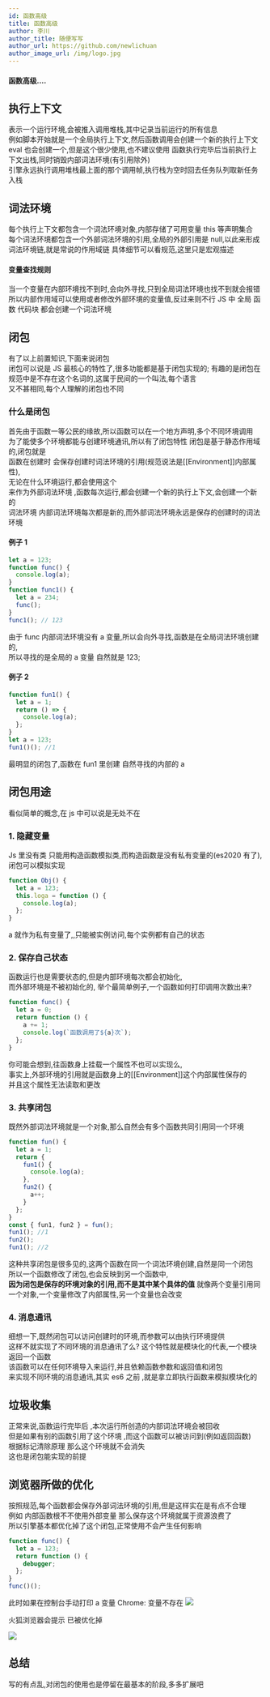 ```yaml
---
id: 函数高级
title: 函数高级
author: 李川
author_title: 随便写写
author_url: https://github.com/newlichuan
author_image_url: /img/logo.jpg
---
```


#### 函数高级....

<!--truncate-->

## 执行上下文

表示一个运行环境,会被推入调用堆栈,其中记录当前运行的所有信息  
例如脚本开始就是一个全局执行上下文,然后函数调用会创建一个新的执行上下文
eval 也会创建一个,但是这个很少使用,也不建议使用
函数执行完毕后当前执行上下文出栈,同时销毁内部词法环境(有引用除外)  
引擎永远执行调用堆栈最上面的那个调用帧,执行栈为空时回去任务队列取新任务入栈

## 词法环境

每个执行上下文都包含一个词法环境对象,内部存储了可用变量 this 等声明集合  
每个词法环境都包含一个外部词法环境的引用,全局的外部引用是 null,以此来形成  
词法环境链,就是常说的作用域链
具体细节可以看规范,这里只是宏观描述

#### 变量查找规则

当一个变量在内部环境找不到时,会向外寻找,只到全局词法环境也找不到就会报错  
所以内部作用域可以使用或者修改外部环境的变量值,反过来则不行
JS 中 全局 函数 代码块 都会创建一个词法环境

## 闭包

有了以上前置知识,下面来说闭包  
闭包可以说是 JS 最核心的特性了,很多功能都是基于闭包实现的;
有趣的是闭包在规范中是不存在这个名词的,这属于民间的一个叫法,每个语言  
又不甚相同,每个人理解的闭包也不同

### 什么是闭包

首先由于函数一等公民的缘故,所以函数可以在一个地方声明,多个不同环境调用  
为了能使多个环境都能与创建环境通讯,所以有了闭包特性
闭包是基于静态作用域的,闭包就是  
函数在创建时 会保存创建时词法环境的引用(规范说法是[[Environment]]内部属性),  
无论在什么环境运行,都会使用这个  
来作为外部词法环境 ,函数每次运行,都会创建一个新的执行上下文,会创建一个新的  
词法环境 内部词法环境每次都是新的,而外部词法环境永远是保存的创建时的词法环境

#### 例子 1

```js
let a = 123;
function func() {
  console.log(a);
}
function func1() {
  let a = 234;
  func();
}
func1(); // 123
```

由于 func 内部词法环境没有 a 变量,所以会向外寻找,函数是在全局词法环境创建的,  
所以寻找的是全局的 a 变量 自然就是 123;

#### 例子 2

```js
function fun1() {
  let a = 1;
  return () => {
    console.log(a);
  };
}
let a = 123;
fun1()(); //1
```

最明显的闭包了,函数在 fun1 里创建 自然寻找的内部的 a

## 闭包用途

看似简单的概念,在 js 中可以说是无处不在

### 1. 隐藏变量

Js 里没有类 只能用构造函数模拟类,而构造函数是没有私有变量的(es2020 有了),  
闭包可以模拟实现

```js
function Obj() {
  let a = 123;
  this.loga = function () {
    console.log(a);
  };
}
```

a 就作为私有变量了,,只能被实例访问,每个实例都有自己的状态

### 2. 保存自己状态

函数运行也是需要状态的,但是内部环境每次都会初始化,  
而外部环境是不被初始化的,
举个最简单例子,一个函数如何打印调用次数出来?

```js
function func() {
  let a = 0;
  return function () {
    a += 1;
    console.log(`函数调用了${a}次`);
  };
}
```

你可能会想到,往函数身上挂载一个属性不也可以实现么,  
事实上,外部环境的引用就是函数身上的[[Environment]]这个内部属性保存的  
并且这个属性无法读取和更改

### 3. 共享闭包

既然外部词法环境就是一个对象,那么自然会有多个函数共同引用同一个环境

```js
function fun() {
  let a = 1;
  return {
    fun1() {
      console.log(a);
    },
    fun2() {
      a++;
    }
  };
}
const { fun1, fun2 } = fun();
fun1(); //1
fun2();
fun1(); //2
```

这种共享闭包是很多见的,这两个函数在同一个词法环境创建,自然是同一个闭包  
所以一个函数修改了闭包,也会反映到另一个函数中,  
**因为闭包是保存的环境对象的引用,而不是其中某个具体的值**
就像两个变量引用同一个对象,一个变量修改了内部属性,另一个变量也会改变

### 4. 消息通讯

细想一下,既然闭包可以访问创建时的环境,而参数可以由执行环境提供  
这样不就实现了不同环境的消息通讯了么?
这个特性就是模块化的代表,一个模块返回一个函数  
该函数可以在任何环境导入来运行,并且依赖函数参数和返回值和闭包  
来实现不同环境的消息通讯,其实 es6 之前 ,就是拿立即执行函数来模拟模块化的

## 垃圾收集

正常来说,函数运行完毕后 ,本次运行所创造的内部词法环境会被回收  
但是如果有别的函数引用了这个环境 ,而这个函数可以被访问到(例如返回函数)  
根据标记清除原理 那么这个环境就不会消失  
这也是闭包能实现的前提

## 浏览器所做的优化

按照规范,每个函数都会保存外部词法环境的引用,但是这样实在是有点不合理  
例如 内部函数根不不使用外部变量 那么保存这个环境就属于资源浪费了  
所以引擎基本都优化掉了这个闭包,正常使用不会产生任何影响

```js
function func() {
  let a = 123;
  return function () {
    debugger;
  };
}
func()();
```

此时如果在控制台手动打印 a 变量
Chrome: 变量不存在
<img src="img/close-chorme.png"/>

火狐浏览器会提示 已被优化掉

<img src="img/fier.png"/>

## 总结

写的有点乱,对闭包的使用也是停留在最基本的阶段,多多扩展吧
